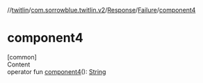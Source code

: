 //[twitlin](../../../index.md)/[com.sorrowblue.twitlin.v2](../../index.md)/[Response](../index.md)/[Failure](index.md)/[component4](component4.md)



# component4  
[common]  
Content  
operator fun [component4](component4.md)(): [String](https://kotlinlang.org/api/latest/jvm/stdlib/kotlin/-string/index.html)  



